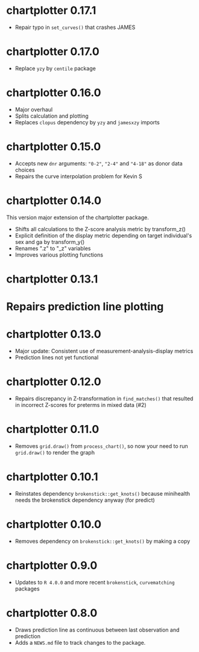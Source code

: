 # chartplotter 0.17.1

* Repair typo in `set_curves()` that crashes JAMES

# chartplotter 0.17.0

* Replace `yzy` by `centile` package

# chartplotter 0.16.0

* Major overhaul
* Splits calculation and plotting
* Replaces `clopus` dependency by `yzy` and `jamesxzy` imports

# chartplotter 0.15.0

* Accepts new `dnr` arguments: `"0-2"`, `"2-4"` and `"4-18"` as donor data choices
* Repairs the curve interpolation problem for Kevin S

# chartplotter 0.14.0

This version major extension of the chartplotter package.

* Shifts all calculations to the Z-score analysis metric by transform_z()
* Explicit definition of the display metric depending on target individual's sex and ga by transform_y()
* Renames ".z" to "_z" variables
* Improves various plotting functions

# chartplotter 0.13.1

# Repairs prediction line plotting

# chartplotter 0.13.0

* Major update: Consistent use of measurement-analysis-display metrics
* Prediction lines not yet functional

# chartplotter 0.12.0

* Repairs discrepancy in Z-transformation in `find_matches()` that resulted in incorrect Z-scores for preterms in mixed data (#2)

# chartplotter 0.11.0

* Removes `grid.draw()` from `process_chart()`, so now your need to run `grid.draw()` to render the graph

# chartplotter 0.10.1

* Reinstates dependency `brokenstick::get_knots()` because minihealth needs the brokenstick dependency anyway (for predict)

# chartplotter 0.10.0

* Removes dependency on `brokenstick::get_knots()` by making a copy

# chartplotter 0.9.0

* Updates to `R 4.0.0` and more recent `brokenstick`, `curvematching` packages

# chartplotter 0.8.0

* Draws prediction line as continuous between last observation and prediction
* Adds a `NEWS.md` file to track changes to the package.
